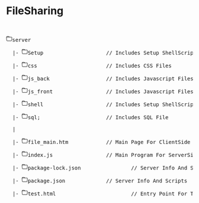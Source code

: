 # FileSharing

<pre>
<br>
<svg width="16" height="16" fill="currentColor" class="bi bi-folder" viewBox="0 0 16 16"><path d="M.54 3.87.5 3a2 2 0 0 1 2-2h3.672a2 2 0 0 1 1.414.586l.828.828A2 2 0 0 0 9.828 3h3.982a2 2 0 0 1 1.992 2.181l-.637 7A2 2 0 0 1 13.174 14H2.826a2 2 0 0 1-1.991-1.819l-.637-7a1.99 1.99 0 0 1 .342-1.31zM2.19 4a1 1 0 0 0-.996 1.09l.637 7a1 1 0 0 0 .995.91h10.348a1 1 0 0 0 .995-.91l.637-7A1 1 0 0 0 13.81 4H2.19zm4.69-1.707A1 1 0 0 0 6.172 2H2.5a1 1 0 0 0-1 .981l.006.139C1.72 3.042 1.95 3 2.19 3h5.396l-.707-.707z"/></svg>server<br>
&nbsp;&nbsp;|-&nbsp;<svg width="16" height="16" fill="currentColor" class="bi bi-folder" viewBox="0 0 16 16"><path d="M.54 3.87.5 3a2 2 0 0 1 2-2h3.672a2 2 0 0 1 1.414.586l.828.828A2 2 0 0 0 9.828 3h3.982a2 2 0 0 1 1.992 2.181l-.637 7A2 2 0 0 1 13.174 14H2.826a2 2 0 0 1-1.991-1.819l-.637-7a1.99 1.99 0 0 1 .342-1.31zM2.19 4a1 1 0 0 0-.996 1.09l.637 7a1 1 0 0 0 .995.91h10.348a1 1 0 0 0 .995-.91l.637-7A1 1 0 0 0 13.81 4H2.19zm4.69-1.707A1 1 0 0 0 6.172 2H2.5a1 1 0 0 0-1 .981l.006.139C1.72 3.042 1.95 3 2.19 3h5.396l-.707-.707z"/></svg>Setup&#009;&#009;&#009;// Includes Setup ShellScripts(Sub)<br>
&nbsp;&nbsp;|-&nbsp;<svg width="16" height="16" fill="currentColor" class="bi bi-folder" viewBox="0 0 16 16"><path d="M.54 3.87.5 3a2 2 0 0 1 2-2h3.672a2 2 0 0 1 1.414.586l.828.828A2 2 0 0 0 9.828 3h3.982a2 2 0 0 1 1.992 2.181l-.637 7A2 2 0 0 1 13.174 14H2.826a2 2 0 0 1-1.991-1.819l-.637-7a1.99 1.99 0 0 1 .342-1.31zM2.19 4a1 1 0 0 0-.996 1.09l.637 7a1 1 0 0 0 .995.91h10.348a1 1 0 0 0 .995-.91l.637-7A1 1 0 0 0 13.81 4H2.19zm4.69-1.707A1 1 0 0 0 6.172 2H2.5a1 1 0 0 0-1 .981l.006.139C1.72 3.042 1.95 3 2.19 3h5.396l-.707-.707z"/></svg>css&#009;&#009;&#009;// Includes CSS Files<br>
&nbsp;&nbsp;|-&nbsp;<svg width="16" height="16" fill="currentColor" class="bi bi-folder" viewBox="0 0 16 16"><path d="M.54 3.87.5 3a2 2 0 0 1 2-2h3.672a2 2 0 0 1 1.414.586l.828.828A2 2 0 0 0 9.828 3h3.982a2 2 0 0 1 1.992 2.181l-.637 7A2 2 0 0 1 13.174 14H2.826a2 2 0 0 1-1.991-1.819l-.637-7a1.99 1.99 0 0 1 .342-1.31zM2.19 4a1 1 0 0 0-.996 1.09l.637 7a1 1 0 0 0 .995.91h10.348a1 1 0 0 0 .995-.91l.637-7A1 1 0 0 0 13.81 4H2.19zm4.69-1.707A1 1 0 0 0 6.172 2H2.5a1 1 0 0 0-1 .981l.006.139C1.72 3.042 1.95 3 2.19 3h5.396l-.707-.707z"/></svg>js_back&#009;&#009;&#009;// Includes Javascript Files Running On The ServerSide<br>
&nbsp;&nbsp;|-&nbsp;<svg width="16" height="16" fill="currentColor" class="bi bi-folder" viewBox="0 0 16 16"><path d="M.54 3.87.5 3a2 2 0 0 1 2-2h3.672a2 2 0 0 1 1.414.586l.828.828A2 2 0 0 0 9.828 3h3.982a2 2 0 0 1 1.992 2.181l-.637 7A2 2 0 0 1 13.174 14H2.826a2 2 0 0 1-1.991-1.819l-.637-7a1.99 1.99 0 0 1 .342-1.31zM2.19 4a1 1 0 0 0-.996 1.09l.637 7a1 1 0 0 0 .995.91h10.348a1 1 0 0 0 .995-.91l.637-7A1 1 0 0 0 13.81 4H2.19zm4.69-1.707A1 1 0 0 0 6.172 2H2.5a1 1 0 0 0-1 .981l.006.139C1.72 3.042 1.95 3 2.19 3h5.396l-.707-.707z"/></svg>js_front&#009;&#009;&#009;// Includes Javascript Files Running On The ClientSide<br>
&nbsp;&nbsp;|-&nbsp;<svg width="16" height="16" fill="currentColor" class="bi bi-folder" viewBox="0 0 16 16"><path d="M.54 3.87.5 3a2 2 0 0 1 2-2h3.672a2 2 0 0 1 1.414.586l.828.828A2 2 0 0 0 9.828 3h3.982a2 2 0 0 1 1.992 2.181l-.637 7A2 2 0 0 1 13.174 14H2.826a2 2 0 0 1-1.991-1.819l-.637-7a1.99 1.99 0 0 1 .342-1.31zM2.19 4a1 1 0 0 0-.996 1.09l.637 7a1 1 0 0 0 .995.91h10.348a1 1 0 0 0 .995-.91l.637-7A1 1 0 0 0 13.81 4H2.19zm4.69-1.707A1 1 0 0 0 6.172 2H2.5a1 1 0 0 0-1 .981l.006.139C1.72 3.042 1.95 3 2.19 3h5.396l-.707-.707z"/></svg>shell&#009;&#009;&#009;// Includes Setup ShellScripts(Main)<br>
&nbsp;&nbsp;|-&nbsp;<svg width="16" height="16" fill="currentColor" class="bi bi-folder" viewBox="0 0 16 16"><path d="M.54 3.87.5 3a2 2 0 0 1 2-2h3.672a2 2 0 0 1 1.414.586l.828.828A2 2 0 0 0 9.828 3h3.982a2 2 0 0 1 1.992 2.181l-.637 7A2 2 0 0 1 13.174 14H2.826a2 2 0 0 1-1.991-1.819l-.637-7a1.99 1.99 0 0 1 .342-1.31zM2.19 4a1 1 0 0 0-.996 1.09l.637 7a1 1 0 0 0 .995.91h10.348a1 1 0 0 0 .995-.91l.637-7A1 1 0 0 0 13.81 4H2.19zm4.69-1.707A1 1 0 0 0 6.172 2H2.5a1 1 0 0 0-1 .981l.006.139C1.72 3.042 1.95 3 2.19 3h5.396l-.707-.707z"/></svg>sql;&#009;&#009;&#009;// Includes SQL File<br>
&nbsp;&nbsp;|<br>
&nbsp;&nbsp;|-&nbsp;<svg width="16" height="16" fill="currentColor" class="bi bi-folder" viewBox="0 0 16 16"><path d="M.54 3.87.5 3a2 2 0 0 1 2-2h3.672a2 2 0 0 1 1.414.586l.828.828A2 2 0 0 0 9.828 3h3.982a2 2 0 0 1 1.992 2.181l-.637 7A2 2 0 0 1 13.174 14H2.826a2 2 0 0 1-1.991-1.819l-.637-7a1.99 1.99 0 0 1 .342-1.31zM2.19 4a1 1 0 0 0-.996 1.09l.637 7a1 1 0 0 0 .995.91h10.348a1 1 0 0 0 .995-.91l.637-7A1 1 0 0 0 13.81 4H2.19zm4.69-1.707A1 1 0 0 0 6.172 2H2.5a1 1 0 0 0-1 .981l.006.139C1.72 3.042 1.95 3 2.19 3h5.396l-.707-.707z"/></svg>file_main.htm&#009;&#009;// Main Page For ClientSide<br>
&nbsp;&nbsp;|-&nbsp;<svg width="16" height="16" fill="currentColor" class="bi bi-folder" viewBox="0 0 16 16"><path d="M.54 3.87.5 3a2 2 0 0 1 2-2h3.672a2 2 0 0 1 1.414.586l.828.828A2 2 0 0 0 9.828 3h3.982a2 2 0 0 1 1.992 2.181l-.637 7A2 2 0 0 1 13.174 14H2.826a2 2 0 0 1-1.991-1.819l-.637-7a1.99 1.99 0 0 1 .342-1.31zM2.19 4a1 1 0 0 0-.996 1.09l.637 7a1 1 0 0 0 .995.91h10.348a1 1 0 0 0 .995-.91l.637-7A1 1 0 0 0 13.81 4H2.19zm4.69-1.707A1 1 0 0 0 6.172 2H2.5a1 1 0 0 0-1 .981l.006.139C1.72 3.042 1.95 3 2.19 3h5.396l-.707-.707z"/></svg>index.js&#009;&#009;&#009;// Main Program For ServerSide<br>
&nbsp;&nbsp;|-&nbsp;<svg width="16" height="16" fill="currentColor" class="bi bi-folder" viewBox="0 0 16 16"><path d="M.54 3.87.5 3a2 2 0 0 1 2-2h3.672a2 2 0 0 1 1.414.586l.828.828A2 2 0 0 0 9.828 3h3.982a2 2 0 0 1 1.992 2.181l-.637 7A2 2 0 0 1 13.174 14H2.826a2 2 0 0 1-1.991-1.819l-.637-7a1.99 1.99 0 0 1 .342-1.31zM2.19 4a1 1 0 0 0-.996 1.09l.637 7a1 1 0 0 0 .995.91h10.348a1 1 0 0 0 .995-.91l.637-7A1 1 0 0 0 13.81 4H2.19zm4.69-1.707A1 1 0 0 0 6.172 2H2.5a1 1 0 0 0-1 .981l.006.139C1.72 3.042 1.95 3 2.19 3h5.396l-.707-.707z"/></svg>package-lock.json&#009;&#009;// Server Info And Scripts<br>
&nbsp;&nbsp;|-&nbsp;<svg width="16" height="16" fill="currentColor" class="bi bi-folder" viewBox="0 0 16 16"><path d="M.54 3.87.5 3a2 2 0 0 1 2-2h3.672a2 2 0 0 1 1.414.586l.828.828A2 2 0 0 0 9.828 3h3.982a2 2 0 0 1 1.992 2.181l-.637 7A2 2 0 0 1 13.174 14H2.826a2 2 0 0 1-1.991-1.819l-.637-7a1.99 1.99 0 0 1 .342-1.31zM2.19 4a1 1 0 0 0-.996 1.09l.637 7a1 1 0 0 0 .995.91h10.348a1 1 0 0 0 .995-.91l.637-7A1 1 0 0 0 13.81 4H2.19zm4.69-1.707A1 1 0 0 0 6.172 2H2.5a1 1 0 0 0-1 .981l.006.139C1.72 3.042 1.95 3 2.19 3h5.396l-.707-.707z"/></svg>package.json&#009;&#009;// Server Info And Scripts<br>
&nbsp;&nbsp;|-&nbsp;<svg width="16" height="16" fill="currentColor" class="bi bi-folder" viewBox="0 0 16 16"><path d="M.54 3.87.5 3a2 2 0 0 1 2-2h3.672a2 2 0 0 1 1.414.586l.828.828A2 2 0 0 0 9.828 3h3.982a2 2 0 0 1 1.992 2.181l-.637 7A2 2 0 0 1 13.174 14H2.826a2 2 0 0 1-1.991-1.819l-.637-7a1.99 1.99 0 0 1 .342-1.31zM2.19 4a1 1 0 0 0-.996 1.09l.637 7a1 1 0 0 0 .995.91h10.348a1 1 0 0 0 .995-.91l.637-7A1 1 0 0 0 13.81 4H2.19zm4.69-1.707A1 1 0 0 0 6.172 2H2.5a1 1 0 0 0-1 .981l.006.139C1.72 3.042 1.95 3 2.19 3h5.396l-.707-.707z"/></svg>test.html&#009;&#009;&#009;// Entry Point For Test<br>
</pre>
